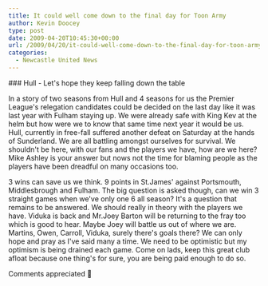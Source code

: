 ```yaml
---
title: It could well come down to the final day for Toon Army
author: Kevin Doocey
type: post
date: 2009-04-20T10:45:30+00:00
url: /2009/04/20/it-could-well-come-down-to-the-final-day-for-toon-army/
categories:
  - Newcastle United News
---
```


### Hull - Let's hope they keep falling down the table

In a story of two seasons from Hull and 4 seasons for us the Premier League's relegation candidates could be decided on the last day like it was last year with Fulham staying up. We were already safe with King Kev at the helm but how were we to know that same time next year it would be us. Hull, currently in free-fall suffered another defeat on Saturday at the hands of Sunderland. We are all battling amongst ourselves for survival. We shouldn't be here, with our fans and the players we have, how are we here? Mike Ashley is your answer but nows not the time for blaming people as the players have been dreadful on many occasions too.

3 wins can save us we think. 9 points in St.James' against Portsmouth, Middlesbrough and Fulham. The big question is asked though, can we win 3 straight games when we've only one 6 all season? It's a question that remains to be answered. We should really in theory with the players we have. Viduka is back and Mr.Joey Barton will be returning to the fray too which is good to hear. Maybe Joey will battle us out of where we are. Martins, Owen, Carroll, Viduka, surely there's goals there? We can only hope and pray as I've said many a time. We need to be optimistic but my optimism is being drained each game. Come on lads, keep this great club afloat because one thing's for sure, you are being paid enough to do so.

Comments appreciated 🙂
